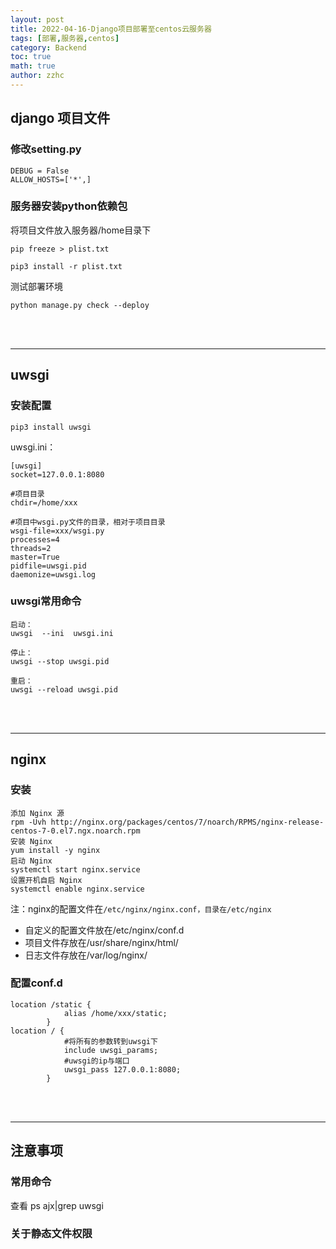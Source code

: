 ```yaml
---
layout: post
title: 2022-04-16-Django项目部署至centos云服务器 
tags: [部署,服务器,centos]
category: Backend
toc: true
math: true
author: zzhc
---
```



## django 项目文件

### 修改setting.py
```shell
DEBUG = False
ALLOW_HOSTS=['*',]
```

### 服务器安装python依赖包

将项目文件放入服务器/home目录下
```shell
pip freeze > plist.txt

pip3 install -r plist.txt
```

测试部署环境
```shell
python manage.py check --deploy
```



<br>
<br>

***

## uwsgi

### 安装配置
```shell
pip3 install uwsgi
```

uwsgi.ini：

```shell
[uwsgi]
socket=127.0.0.1:8080

#项目目录
chdir=/home/xxx

#项目中wsgi.py文件的目录，相对于项目目录
wsgi-file=xxx/wsgi.py
processes=4
threads=2
master=True
pidfile=uwsgi.pid
daemonize=uwsgi.log
```

### uwsgi常用命令

```shell
启动：
uwsgi  --ini  uwsgi.ini

停止：
uwsgi --stop uwsgi.pid

重启：
uwsgi --reload uwsgi.pid
```








<br>
<br>

***

## nginx

### 安装
```shell
添加 Nginx 源
rpm -Uvh http://nginx.org/packages/centos/7/noarch/RPMS/nginx-release-centos-7-0.el7.ngx.noarch.rpm
安装 Nginx
yum install -y nginx
启动 Nginx
systemctl start nginx.service
设置开机自启 Nginx
systemctl enable nginx.service
```


<i class="fas fa-exclamation"></i>注：nginx的配置文件在<code>/etc/nginx/nginx.conf，目录在/etc/nginx </code>

 - 自定义的配置文件放在/etc/nginx/conf.d
 - 项目文件存放在/usr/share/nginx/html/
 - 日志文件存放在/var/log/nginx/

### 配置conf.d

```shell
location /static {
            alias /home/xxx/static;
        }
location / {
            #将所有的参数转到uwsgi下
            include uwsgi_params;
            #uwsgi的ip与端口
            uwsgi_pass 127.0.0.1:8080;
        }
```







<br>
<br>

***

## 注意事项


### 常用命令


查看
ps ajx|grep uwsgi



### 关于静态文件权限